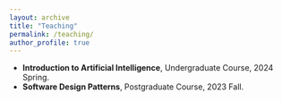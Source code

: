 ```yaml
---
layout: archive
title: "Teaching"
permalink: /teaching/
author_profile: true
---
```


* **Introduction to Artificial Intelligence**, Undergraduate Course, 2024 Spring.
* **Software Design Patterns**, Postgraduate Course, 2023 Fall.
